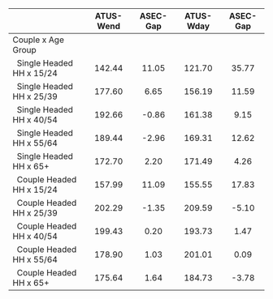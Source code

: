 
|                      |    ATUS-Wend |     ASEC-Gap |    ATUS-Wday |     ASEC-Gap |
| -------------------- | :----------: | :----------: | :----------: | :----------: |
| Couple x Age Group   |              |              |              |              |
| &nbsp;&nbsp;Single Headed HH x 15/24 |       142.44 |        11.05 |       121.70 |        35.77 |
| &nbsp;&nbsp;Single Headed HH x 25/39 |       177.60 |         6.65 |       156.19 |        11.59 |
| &nbsp;&nbsp;Single Headed HH x 40/54 |       192.66 |        -0.86 |       161.38 |         9.15 |
| &nbsp;&nbsp;Single Headed HH x 55/64 |       189.44 |        -2.96 |       169.31 |        12.62 |
| &nbsp;&nbsp;Single Headed HH x 65+ |       172.70 |         2.20 |       171.49 |         4.26 |
| &nbsp;&nbsp;Couple Headed HH x 15/24 |       157.99 |        11.09 |       155.55 |        17.83 |
| &nbsp;&nbsp;Couple Headed HH x 25/39 |       202.29 |        -1.35 |       209.59 |        -5.10 |
| &nbsp;&nbsp;Couple Headed HH x 40/54 |       199.43 |         0.20 |       193.73 |         1.47 |
| &nbsp;&nbsp;Couple Headed HH x 55/64 |       178.90 |         1.03 |       201.01 |         0.09 |
| &nbsp;&nbsp;Couple Headed HH x 65+ |       175.64 |         1.64 |       184.73 |        -3.78 |


